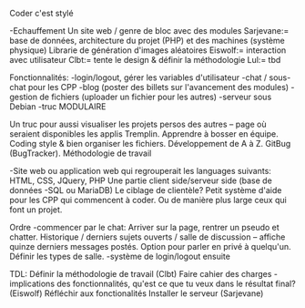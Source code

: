 Coder c'est stylé

-Echauffement
Un site web / genre de bloc avec des modules
Sarjevane:= base de données, architecture du projet (PHP) et des machines (système physique)
Librarie de génération d'images aléatoires
Eiswolf:= interaction avec utilisateur
Clbt:= tente le design & définir la méthodologie
Lul:= tbd


Fonctionnalités:
-login/logout, gérer les variables d'utilisateur
-chat / sous-chat pour les CPP
-blog (poster des billets sur l'avancement des modules)
-gestion de fichiers (uploader un fichier pour les autres)
-serveur sous Debian
-truc MODULAIRE 

Un truc pour aussi visualiser les projets persos des autres – page où seraient disponibles les applis 
Tremplin. Apprendre à bosser en équipe. Coding style & bien organiser les fichiers. Développement de A à Z. GitBug (BugTracker). Méthodologie de travail

-Site web ou application web qui regrouperait les languages suivants:
HTML, CSS, JQuery, PHP
Une partie client side/serveur side (base de données -SQL ou MariaDB)
Le ciblage de clientèle?
Petit système d'aide pour les CPP qui commencent à coder. Ou de manière plus large ceux qui font un projet.


Ordre
-commencer par le chat:
Arriver sur la page, rentrer un pseudo et chatter.
Historique / derniers sujets ouverts / salle de discussion – affiche quinze derniers messages postés. 
Option pour parler en privé à quelqu'un. Définir les types de salle. 
-système de login/logout ensuite

TDL:
Définir la méthodologie de travail (Clbt)
Faire cahier des charges -implications des fonctionnalités, qu'est ce que tu veux dans le résultat final? (Eiswolf)
Réfléchir aux fonctionalités
Installer le serveur (Sarjevane)
